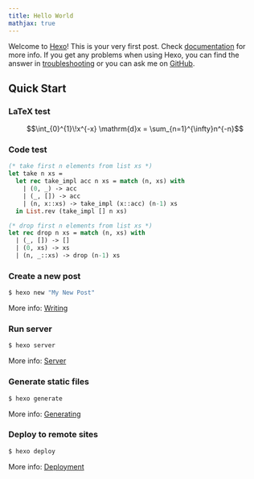 ```yaml
---
title: Hello World
mathjax: true
---
```

Welcome to [Hexo](https://hexo.io/)! This is your very first post. Check [documentation](https://hexo.io/docs/) for more info. If you get any problems when using Hexo, you can find the answer in [troubleshooting](https://hexo.io/docs/troubleshooting.html) or you can ask me on [GitHub](https://github.com/hexojs/hexo/issues).

## Quick Start

### LaTeX test

$$\int_{0}^{1}\!x^{-x} \mathrm{d}x = \sum_{n=1}^{\infty}n^{-n}$$

### Code test

```ocaml
(* take first n elements from list xs *)
let take n xs =
  let rec take_impl acc n xs = match (n, xs) with
    | (0, _) -> acc
    | (_, []) -> acc
    | (n, x::xs) -> take_impl (x::acc) (n-1) xs
  in List.rev (take_impl [] n xs)

(* drop first n elements from list xs *)
let rec drop n xs = match (n, xs) with
  | (_, []) -> []
  | (0, xs) -> xs
  | (n, _::xs) -> drop (n-1) xs
```

### Create a new post

``` bash
$ hexo new "My New Post"
```

More info: [Writing](https://hexo.io/docs/writing.html)

### Run server

``` bash
$ hexo server
```

More info: [Server](https://hexo.io/docs/server.html)

### Generate static files

``` bash
$ hexo generate
```

More info: [Generating](https://hexo.io/docs/generating.html)

### Deploy to remote sites

``` bash
$ hexo deploy
```

More info: [Deployment](https://hexo.io/docs/one-command-deployment.html)
